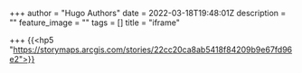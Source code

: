 +++
author = "Hugo Authors"
date = 2022-03-18T19:48:01Z
description = ""
feature_image = ""
tags = []
title = "iframe"

+++
{{<hp5 "https://storymaps.arcgis.com/stories/22cc20ca8ab5418f84209b9e67fd96e2">}}
